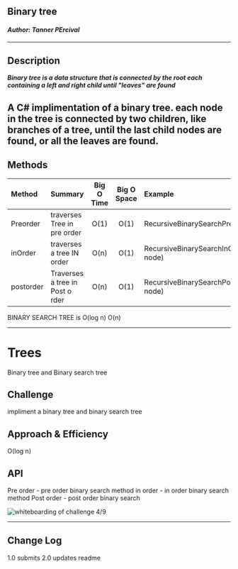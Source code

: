 ## Binary tree
#### *Author: Tanner PErcival*

------------------------------

## Description
***Binary tree is a data structure that is connected by the root each containing a left and right child until "leaves" are found***

A C# implimentation of a binary tree. each node in the tree is connected by two children, like branches of a tree, until the last child nodes are found, or all the leaves are found.
------------------------------

## Methods

| Method | Summary | Big O Time | Big O Space | Example | 
| :----------- | :----------- | :-------------: | :-------------: | :----------- |
| Preorder | traverses Tree in pre order | O(1) | O(1) | RecursiveBinarySearchPre(Node node) |
| inOrder | traverses a tree IN order| O(n) | O(1) | RecursiveBinarySearchInOrder(Node node) |
| postorder | Traverses a tree in Post o rder | O(n) | O(1) | RecursiveBinarySearchPostOrder(Node node) |
BINARY SEARCH TREE is O(log n)
						O(n)

------------------------------
# Trees
Binary tree and Binary search tree

## Challenge
impliment a binary tree and binary search tree

## Approach & Efficiency
O(log n)
## API
Pre order - pre order binary search method
in order - in order binary search method
Post order - post order binary search


![whiteboarding of challenge 4/9](../assets/capture.PNG)



------------------------------

## Change Log
1.0 submits
2.0 updates readme

